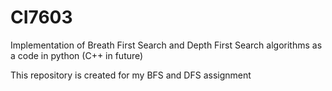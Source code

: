 # CI7603
Implementation of Breath First Search and Depth First Search algorithms as a code in python
(C++ in future)

This repository is created for my BFS and DFS assignment
